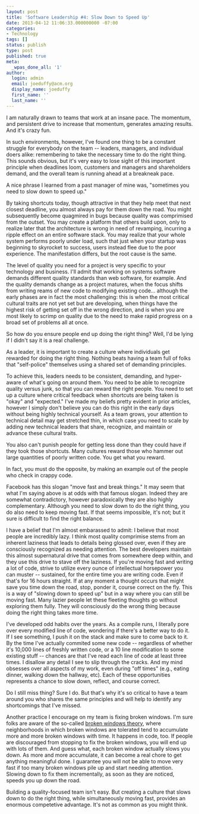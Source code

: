 ```yaml
---
layout: post
title: 'Software Leadership #4: Slow Down to Speed Up'
date: 2013-04-12 11:06:33.000000000 -07:00
categories:
- Technology
tags: []
status: publish
type: post
published: true
meta:
  _wpas_done_all: '1'
author:
  login: admin
  email: joeduffy@acm.org
  display_name: joeduffy
  first_name: ''
  last_name: ''
---
```

I am naturally drawn to teams that work at an insane pace. The momentum, and persistent
drive to increase that momentum, generates amazing results. And it's crazy fun.

In such environments, however, I've found one thing to be a constant struggle for
everybody on the team -- leaders, managers, and individual doers alike: remembering
to take the necessary time to do the right thing. This sounds obvious, but it's very
easy to lose sight of this important principle when deadlines loom, customers and
managers and shareholders demand, and the overall team is running ahead at a breakneak
pace.

A nice phrase I learned from a past manager of mine was, "sometimes you need to slow
down to speed up."

By taking shortcuts today, though attractive in that they help meet that next closest
deadline, you almost always pay for them down the road. You might subsequently become
quagmired in bugs because quality was comprimised from the outset. You may create
a platform that others build upon, only to realize later that the architecture is
wrong in need of revamping, incurring a ripple effect on an entire software stack.
You may realize that your whole system performs poorly under load, such that just
when your startup was beginning to skyrocket to success, users instead flee due to
the poor experience. The manifestation differs, but the root cause is the same.

The level of quality you need for a project is very specific to your technology and
business. I'll admit that working on systems software demands different quality standards
than web software, for example. And the quality demands change as a project matures,
when the focus shifts from writing reams of new code to modifying existing code...
although the early phases are in fact the most challenging: this is when the most
critical cultural traits are not yet set but are developing, when things have the
highest risk of getting set off in the wrong direction, and is when you are most
likely to scrimp on quality due to the need to make rapid progress on a broad set
of problems all at once.

So how do you ensure people end up doing the right thing? Well, I'd be lying if I
didn't say it is a real challenge.

As a leader, it is important to create a culture where individuals get rewarded for
doing the right thing. Nothing beats having a team full of folks that "self-police"
themselves using a shared set of demanding principles.

To achieve this, leaders needs to be consistent, demanding, and hyper-aware of what's
going on around them. You need to be able to recognize quality versus junk, so that
you can reward the right people. You need to set up a culture where critical feedback
when shortcuts are being taken is "okay" and "expected." I've made my beliefs pretty
evident in prior articles, however I simply don't believe you can do this right in
the early days without being highly technical yourself. As a team grows, your attention
to technical detail may get stretched thin, in which case you need to scale by adding
new technical leaders that share, recognize, and maintain or advance these cultural
traits.

You also can't punish people for getting less done than they could have if they took
those shortcuts. Many cultures reward those who hammer out large quantities of poorly
written code. You get what you reward.

In fact, you must do the opposite, by making an example out of the people who check
in crappy code.

Facebook has this slogan "move fast and break things." It may seem that what I'm
saying above is at odds with that famous slogan. Indeed they are somewhat contradictory,
however paradoxically they are also highly complementary. Although you need to slow
down to do the right thing, you do also need to keep moving fast. If that seems impossible,
it's not; but it sure is difficult to find the right balance.

I have a belief that I'm almost embarassed to admit: I believe that most people are
incredibly lazy. I think most quality comprimise stems from an inherent laziness
that leads to details being glossed over, even if they are consciously recognized
as needing attention. The best developers maintain this almost supernatural drive
that comes from somewhere deep within, and they use this drive to stave off the laziness.
If you're moving fast and writing a lot of code, strive to utilize every ounce of
intellectual horsepower you can muster -- sustained, for the entire time you are
writing code. Even if that's for 16 hours straight. If at any moment a thought occurs
that might save you time down the road, stop, ponder it, course correct on the fly.
This is a way of "slowing down to speed up" but in a way where you can still be moving
fast. Many lazier people let these fleeting thoughts go without exploring them fully.
They will consciously do the wrong thing because doing the right thing takes more
time.

I've developed odd habits over the years. As a compile runs, I literally pore over
every modified line of code, wondering if there's a better way to do it. If I see
something, I push it on the stack and make sure to come back to it. By the time I've
actually commited some new code -- regardless of whether it's 10,000 lines of freshly
written code, or a 10 line modification to some existing stuff -- chances are that
I've read each line of code at least three times. I disallow any detail I see to
slip through the cracks. And my mind obsesses over all aspects of my work, even during
"off times" (e.g., eating dinner, walking down the hallway, etc). Each of these opportunities
represents a chance to slow down, reflect, and course correct.

Do I still miss thing? Sure I do. But that's why it's so critical to have a team
around you who shares the same principles and will help to identify any shortcomings
that I've missed.

Another practice I encourage on my team is fixing broken windows. I'm sure folks
are aware of the so-called [broken windows theory](http://en.wikipedia.org/wiki/Fixing_Broken_Windows),
where neighborhoods in which broken windows are tolerated tend to accumulate more
and more broken windows with time. It happens in code, too. If people are discouraged
from stopping to fix the broken windows, you will end up with lots of them. And guess
what, each broken window actually slows you down. As more and more accumulate, it
can become a real chore to get anything meaningful done. I guarantee you will not
be able to move very fast if too many broken windows pile up and start needing attention.
Slowing down to fix them incrementally, as soon as they are noticed, speeds you up
down the road.

Building a quality-focused team isn't easy. But creating a culture that slows down
to do the right thing, while simultaneously moving fast, provides an enormous competetive
advantage. It's not as common as you might think.

